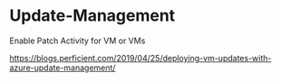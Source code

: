 # Update-Management
Enable Patch Activity for VM or VMs 


https://blogs.perficient.com/2019/04/25/deploying-vm-updates-with-azure-update-management/
